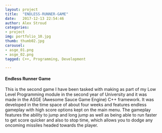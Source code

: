 ```yaml
---
layout: project
title:  "ENDLESS-RUNNER-GAME"
date:   2017-12-13 22:54:46
author: Alex Stroud
categories:
- project
img: portfolio_10.jpg
thumb: thumb02.jpg
carousel:
- asge_01.png
- asge_02.png
tagged: C++, Programming, Development

---
```


#### Endless Runner Game

This is the second game I have been tasked with making as part of my Low Level Programming module in the second year of University and it was made in the ASGE (Awesome Sauce Game Engine) C++ framework. It was developed in the time space of about four weeks and features endless gameplay with high score options kept on the main menu. The gameplay features the ability to jump and long jump as well as being able to run faster to get score quicker and also to stop time, which allows you to dodge any oncoming missiles headed towards the player.
